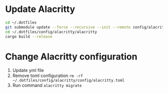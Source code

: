 # Update Alacritty

```bash
cd ~/.dotfiles
git submodule update --force --recursive --init --remote config/alacritty/alacritty
cd ~/.dotfiles/config/alacritty/alacritty
cargo build --release
```

# Change Alacritty configuration

1. Update yml file
2. Remove toml configuration `rm -rf ~/.dotfiles/config/alacritty/config/alacritty.toml`
3. Run command `alacritty migrate`

